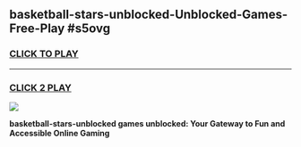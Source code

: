 
## basketball-stars-unblocked-Unblocked-Games-Free-Play #s5ovg
<h3>
<a href="https://us.freeplayer.one?title=basketball-stars-unblocked&ref=9M">CLICK TO PLAY</a></h3>
<hr>

<h3>
<a href="https://us.freeplayer.one?title=basketball-stars-unblocked&ref=9M">CLICK 2 PLAY</a>
  
</h3>

<a href="https://us.freeplayer.one?title=basketball-stars-unblocked&ref=9M"><img src="https://clearcache.store/games.png"></a>


**basketball-stars-unblocked games unblocked: Your Gateway to Fun and Accessible Online Gaming**
